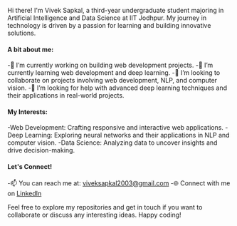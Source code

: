 Hi there! I'm Vivek Sapkal, a third-year undergraduate student majoring in Artificial Intelligence and Data Science at IIT Jodhpur. My journey in technology is driven by a passion for learning and building innovative solutions.

#### A bit about me:

-🔭 I’m currently working on building web development projects.
-🌱 I’m currently learning web development and deep learning.
-👯 I’m looking to collaborate on projects involving web development, NLP, and computer vision.
-🤔 I’m looking for help with advanced deep learning techniques and their applications in real-world projects.

#### My Interests:

-Web Development: Crafting responsive and interactive web applications.
-Deep Learning: Exploring neural networks and their applications in NLP and computer vision.
-Data Science: Analyzing data to uncover insights and drive decision-making.

#### Let's Connect!

-📫 You can reach me at: viveksapkal2003@gmail.com
-🌐 Connect with me on [LinkedIn](https://www.linkedin.com/in/vivek-sapkal-761926256/)

Feel free to explore my repositories and get in touch if you want to collaborate or discuss any interesting ideas. Happy coding!
